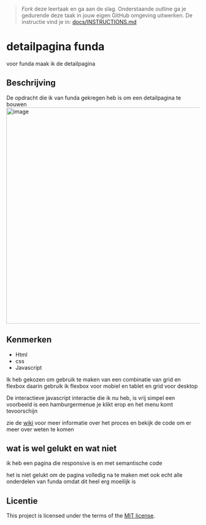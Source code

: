 > _Fork_ deze leertaak en ga aan de slag. Onderstaande outline ga je gedurende deze taak in jouw eigen GitHub omgeving uitwerken. De instructie vind je in: [docs/INSTRUCTIONS.md](docs/INSTRUCTIONS.md)

# detailpagina funda
<!-- Geef je project een titel en schrijf in één zin wat het is -->
<p>voor funda maak ik de detailpagina</p>

## Beschrijving
De opdracht die ik van funda gekregen heb is om een detailpagina te bouwen
<img width="564" alt="image" src="https://github.com/yujing-student/the-startup-responsive-interactieve-website/assets/100352887/af4ed1af-735b-4bf6-ba71-d153f3701f8a">

<!-- In de Beschrijving staat hoe je project er uit ziet, hoe het werkt en wat je er mee kan. -->
<!-- Voeg een mooie poster visual toe 📸 -->
<!-- Voeg een link toe naar Github Pages 🌐-->

## Kenmerken
<!-- Bij Kenmerken staat welke technieken zijn gebruikt en hoe. Wat is de HTML structuur?
Wat zijn de belangrijkste dingen in CSS? Wat is er met JS gedaan en hoe? -->
<ul>
<li>Html</li>
<li>css</li>
<li>Javascript</li>
</ul>
<p>Ik heb gekozen om gebruik te maken van een combinatie van grid en flexbox daarin gebruik ik flexbox voor
mobiel en tablet en grid voor desktop</p>
<p>De interactieve javascript interactie die ik nu heb, is vrij simpel 
een voorbeeld is een hamburgermenue je klikt erop en het menu komt tevoorschijn</p>

zie de <a href="https://github.com/yujing-student/the-startup-responsive-interactieve-website/wiki">wiki</a> voor meer informatie over het proces en bekijk de code om er meer over weten te komen

## wat is wel gelukt en wat niet
<p>ik heb een pagina die responsive is en met semantische code</p>

<p>het is niet gelukt om de pagina volledig na te maken met ook echt alle onderdelen van funda omdat dit heel erg moeilijk is</p>

## Licentie

This project is licensed under the terms of the [MIT license](./LICENSE).

